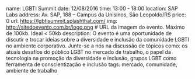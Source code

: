 name: LGBTI Summit
date: 12/08/2016
time: 13:00 - 18:00
location: SAP Labs
address: Av. SAP, 188 – Campus da Unisinos, São Leopoldo/RS
price: 0
url: https://lgbtisummit.splashthat.com/
img: http://sitedoevento.com.br/logo.png # URL da imagem do evento. Máximo de 100kb. Ideal < 50kb
description: O evento é uma oportunidade de discutir e trocar ideias sobre a diversidade e inclusão da comunidade LGBTI no ambiente corporativo. Junte-se a nós na discussão de tópicos como: os atuais desafios do público LGBT no mercado de trabalho, o papel da tecnologia na promoção da diversidade e inclusão, grupos LGBT como ferramenta de conscientização e inclusão
tags: mercado, comunidade, ambiente de trabalho
